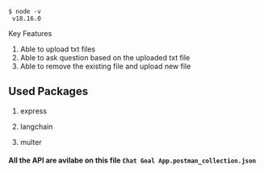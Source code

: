 ```
$ node -v
 v18.16.0
```

Key Features

1. Able to upload txt files<br />
2. Able to ask question based on the uploaded txt file<br />
3. Able to remove the existing file and upload new file



## Used Packages 

1. express

2. langchain

3. multer


#### All the API are avilabe on this file `Chat Goal App.postman_collection.json`

